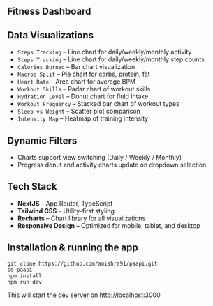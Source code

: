 ## Fitness Dashboard

## Data Visualizations

- `Steps Tracking` – Line chart for daily/weekly/monthly activity
- `Steps Tracking` – Line chart for daily/weekly/monthly step counts
- `Calories Burned` – Bar chart visualization
- `Macros Split` – Pie chart for carbs, protein, fat
- `Heart Rate` – Area chart for average BPM
- `Workout Skills` – Radar chart of workout skills
- `Hydration Level` – Donut chart for fluid intake
- `Workout Frequency` – Stacked bar chart of workout types
- `Sleep vs Weight` – Scatter plot comparison
- `Intensity Map` – Heatmap of training intensity

## Dynamic Filters

- Charts support view switching (Daily / Weekly / Monthly)
- Progress donut and activity charts update on dropdown selection

## Tech Stack

- **NextJS** – App Router, TypeScript
- **Tailwind CSS** – Utility-first styling
- **Recharts** – Chart library for all visualizations
- **Responsive Design** – Optimized for mobile, tablet, and desktop

## Installation & running the app

```
git clone https://github.com/amishra91/paapi.git
cd paapi
npm install
npm run dev
```

This will start the dev server on http://localhost:3000
